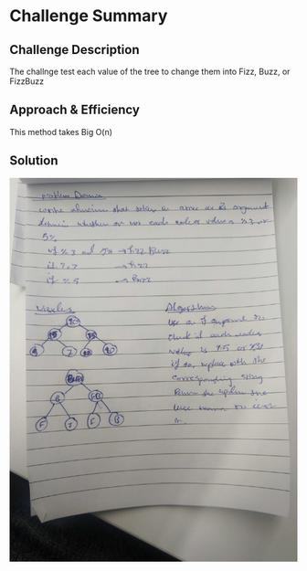 # Challenge Summary

## Challenge Description
The challnge test each value of the tree to change them into Fizz, Buzz, or FizzBuzz

## Approach & Efficiency
This method takes Big O(n)

## Solution

![](assesst/55.jpg)
